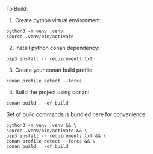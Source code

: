 
To Build:

1. Create python virtual environment:

```
python3 -m venv .venv
source .venv/bin/activate
```

2. Install python conan dependency:

```
pip3 install -r requirements.txt
```

3. Create your conan build profile:

```
conan profile detect --force
```

4. Build the project using conan:

```
conan build . -of build
```

Set of build commands is bundled here for convenience.

```
python3 -m venv .venv && \
source .venv/bin/activate && \
pip3 install -r requirements.txt && \
conan profile detect --force && \
conan build . -of build
```